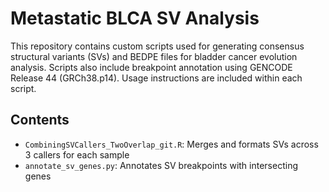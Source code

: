 # Metastatic BLCA  SV Analysis

This repository contains custom scripts used for generating consensus structural variants (SVs) and BEDPE files for bladder cancer evolution analysis.
Scripts also include breakpoint annotation using GENCODE Release 44 (GRCh38.p14).
Usage instructions are included within each script.

## Contents

- `CombiningSVCallers_TwoOverlap_git.R`: Merges and formats SVs across 3 callers for each sample
- `annotate_sv_genes.py`: Annotates SV breakpoints with intersecting genes
